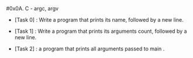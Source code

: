 #0x0A. C - argc, argv



- [Task 0] : Write a program that prints its name, followed by a new line.

- [Task 1] : Write a program that prints its arguments count, followed by a new line.

- [Task 2] :  a program that prints all arguments passed to main .
